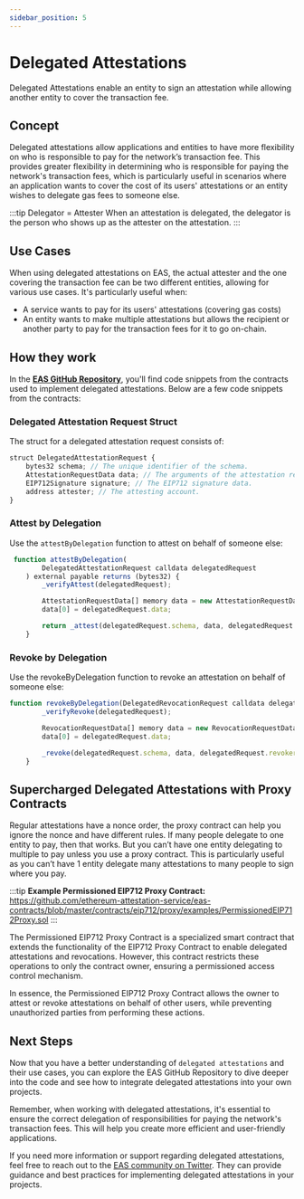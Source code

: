 ```yaml
---
sidebar_position: 5
---
```


# Delegated Attestations
Delegated Attestations enable an entity to sign an attestation while allowing another entity to cover the transaction fee. 

## Concept
Delegated attestations allow applications and entities to have more flexibility on who is responsible to pay for the network’s transaction fee. This provides greater flexibility in determining who is responsible for paying the network's transaction fees, which is particularly useful in scenarios where an application wants to cover the cost of its users' attestations or an entity wishes to delegate gas fees to someone else.

:::tip Delegator = Attester
When an attestation is delegated, the delegator is the person who shows up as the attester on the attestation. 
:::

## Use Cases
When using delegated attestations on EAS, the actual attester and the one covering the transaction fee can be two different entities, allowing for various use cases. It's particularly useful when:
- A service wants to pay for its users' attestations (covering gas costs)
- An entity wants to make multiple attestations but allows the recipient or another party to pay for the transaction fees for it to go on-chain. 

## How they work
In the [**EAS GitHub Repository**](https://github.com/ethereum-attestation-service/eas-contracts), you'll find code snippets from the contracts used to implement delegated attestations. Below are a few code snippets from the contracts:

### Delegated Attestation Request Struct
The struct for a delegated attestation request consists of:

```jsx
struct DelegatedAttestationRequest {
    bytes32 schema; // The unique identifier of the schema.
    AttestationRequestData data; // The arguments of the attestation request.
    EIP712Signature signature; // The EIP712 signature data.
    address attester; // The attesting account.
}
```
### Attest by Delegation
Use the `attestByDelegation` function to attest on behalf of someone else:

```jsx
 function attestByDelegation(
        DelegatedAttestationRequest calldata delegatedRequest
    ) external payable returns (bytes32) {
        _verifyAttest(delegatedRequest);

        AttestationRequestData[] memory data = new AttestationRequestData[](1);
        data[0] = delegatedRequest.data;

        return _attest(delegatedRequest.schema, data, delegatedRequest.attester, msg.value, true).uids[0];
    }
```

### Revoke by Delegation
Use the revokeByDelegation function to revoke an attestation on behalf of someone else:

```jsx
function revokeByDelegation(DelegatedRevocationRequest calldata delegatedRequest) external payable {
        _verifyRevoke(delegatedRequest);

        RevocationRequestData[] memory data = new RevocationRequestData[](1);
        data[0] = delegatedRequest.data;

        _revoke(delegatedRequest.schema, data, delegatedRequest.revoker, msg.value, true);
    }
```

## Supercharged Delegated Attestations with Proxy Contracts
Regular attestations have a nonce order, the proxy contract can help you ignore the nonce and have different rules. If many people delegate to one entity to pay, then that works. But you can’t have one entity delegating to multiple to pay unless you use a proxy contract. This is particularly useful as you can’t have 1 entity delegate many attestations to many people to sign where you pay. 

:::tip **Example Permissioned EIP712 Proxy Contract:**
https://github.com/ethereum-attestation-service/eas-contracts/blob/master/contracts/eip712/proxy/examples/PermissionedEIP712Proxy.sol
:::

The Permissioned EIP712 Proxy Contract is a specialized smart contract that extends the functionality of the EIP712 Proxy Contract to enable delegated attestations and revocations. However, this contract restricts these operations to only the contract owner, ensuring a permissioned access control mechanism. 

In essence, the Permissioned EIP712 Proxy Contract allows the owner to attest or revoke attestations on behalf of other users, while preventing unauthorized parties from performing these actions.

## Next Steps
Now that you have a better understanding of `delegated attestations` and their use cases, you can explore the EAS GitHub Repository to dive deeper into the code and see how to integrate delegated attestations into your own projects.

Remember, when working with delegated attestations, it's essential to ensure the correct delegation of responsibilities for paying the network's transaction fees. This will help you create more efficient and user-friendly applications.

If you need more information or support regarding delegated attestations, feel free to reach out to the [EAS community on Twitter](https://twitter.com/eas_eth). They can provide guidance and best practices for implementing delegated attestations in your projects.


